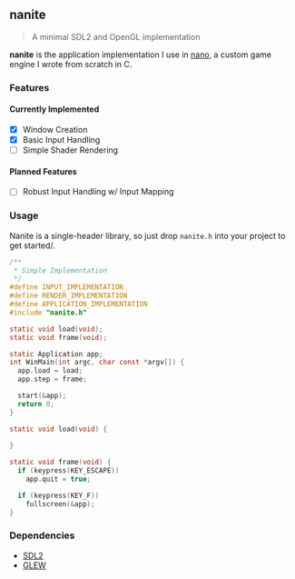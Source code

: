 ## nanite
> A minimal SDL2 and OpenGL implementation

**nanite** is the application implementation I use in [nano](https://github.com/PB020/nano), a custom game engine I wrote from scratch in C.

### Features
#### Currently Implemented
- [x] Window Creation
- [x] Basic Input Handling
- [ ] Simple Shader Rendering

#### Planned Features
- [ ] Robust Input Handling w/ Input Mapping

### Usage
Nanite is a single-header library, so just drop `nanite.h` into your project to get started/.
```c
/**
 * Simple Implementation
 */
#define INPUT_IMPLEMENTATION
#define RENDER_IMPLEMENTATION
#define APPLICATION_IMPLEMENTATION
#include "nanite.h"

static void load(void);
static void frame(void);

static Application app;
int WinMain(int argc, char const *argv[]) {
  app.load = load;
  app.step = frame;

  start(&app);
  return 0;
}

static void load(void) {
  
}

static void frame(void) {
  if (keypress(KEY_ESCAPE))
    app.quit = true;

  if (keypress(KEY_F))
    fullscreen(&app);
}
```

### Dependencies
- [SDL2](https://www.libsdl.org/)
- [GLEW](http://glew.sourceforge.net/)
